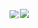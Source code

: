 <p>
<img align="center" src="https://github-readme-stats.vercel.app/api?username=focux&show_icons=true&hide_title=true&hide_rank=true&hide=issues&count_private=true&disable_animations=true"/>
<img align="top" src="https://github-readme-stats.vercel.app/api/top-langs/?username=focux&layout=compact&langs_count=4"/>
</p>
